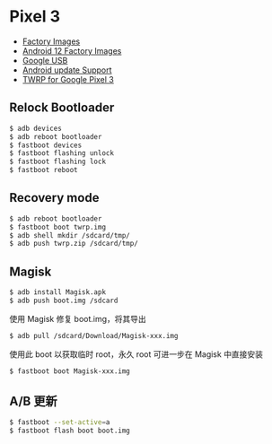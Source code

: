 # Pixel 3

- [Factory Images](https://developers.google.com/android/images#blueline)
- [Android 12 Factory Images](https://developer.android.com/about/versions/12/download#factory-images)
- [Google USB](https://developer.android.com/studio/run/win-usb)
- [Android update Support](https://support.google.com/pixelphone/answer/4457705)
- [TWRP for Google Pixel 3](https://twrp.me/google/googlepixel3.html)

## Relock Bootloader

```sh
$ adb devices
$ adb reboot bootloader
$ fastboot devices
$ fastboot flashing unlock
$ fastboot flashing lock
$ fastboot reboot
```

## Recovery mode

```sh
$ adb reboot bootloader
$ fastboot boot twrp.img
$ adb shell mkdir /sdcard/tmp/
$ adb push twrp.zip /sdcard/tmp/
```

## Magisk

```sh
$ adb install Magisk.apk
$ adb push boot.img /sdcard
```

使用 Magisk 修复 boot.img，将其导出

```sh
$ adb pull /sdcard/Download/Magisk-xxx.img
```

使用此 boot 以获取临时 root，永久 root 可进一步在 Magisk 中直接安装

```sh
$ fastboot boot Magisk-xxx.img
```

##  A/B 更新

```sh
$ fastboot --set-active=a
$ fastboot flash boot boot.img
```


